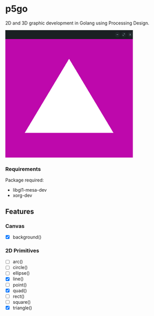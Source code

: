 # p5go

2D and 3D graphic development in Golang using Processing Design.

<img src="resources/window_example.png" alt="example"
	title="p5go" width="400" height="400"/>


### Requirements 

Package required:

* libgl1-mesa-dev
* xorg-dev

## Features


### Canvas

- [x] background()


### 2D Primitives
- [ ] arc()
- [ ] circle()
- [ ] ellipse()
- [x] line()
- [ ] point()
- [x] quad()
- [ ] rect()
- [ ] square()
- [x] triangle()
